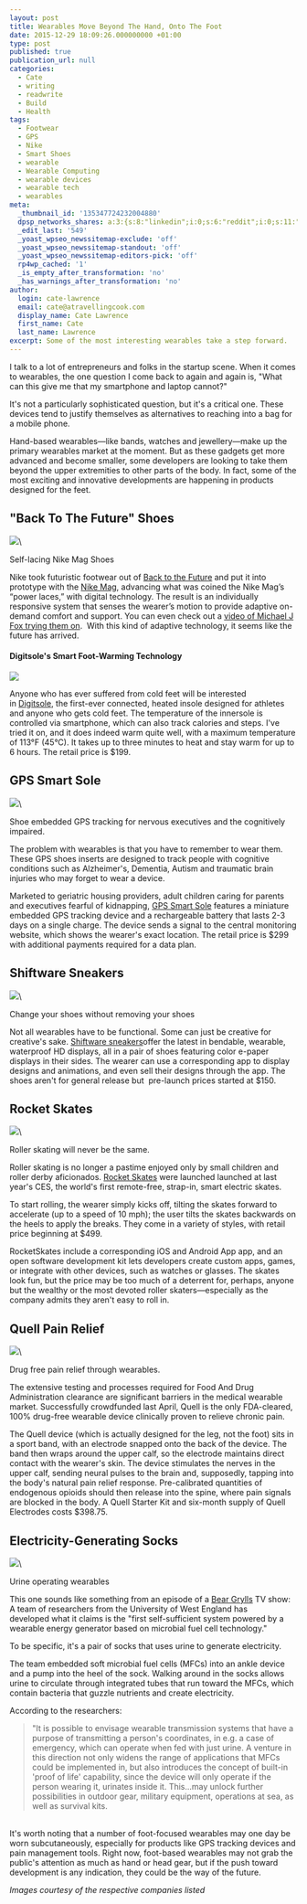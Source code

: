 ```yaml
---
layout: post
title: Wearables Move Beyond The Hand, Onto The Foot
date: 2015-12-29 18:09:26.000000000 +01:00
type: post
published: true
publication_url: null
categories:
  - Cate
  - writing
  - readwrite
  - Build
  - Health
tags:
  - Footwear
  - GPS
  - Nike
  - Smart Shoes
  - wearable
  - Wearable Computing
  - wearable devices
  - wearable tech
  - wearables
meta:
  _thumbnail_id: '135347724232004880'
  dpsp_networks_shares: a:3:{s:8:"linkedin";i:0;s:6:"reddit";i:0;s:11:"google-plus";i:0;}
  _edit_last: '549'
  _yoast_wpseo_newssitemap-exclude: 'off'
  _yoast_wpseo_newssitemap-standout: 'off'
  _yoast_wpseo_newssitemap-editors-pick: 'off'
  rp4wp_cached: '1'
  _is_empty_after_transformation: 'no'
  _has_warnings_after_transformation: 'no'
author:
  login: cate-lawrence
  email: cate@atravellingcook.com
  display_name: Cate Lawrence
  first_name: Cate
  last_name: Lawrence
excerpt: Some of the most interesting wearables take a step forward.
---
```

I talk to a lot of entrepreneurs and folks in the startup scene. When it
comes to wearables, the one question I come back to again and again is,
"What can this give me that my smartphone and laptop cannot?" 

It's not a particularly sophisticated question, but it's a critical one.
These devices tend to justify themselves as alternatives to reaching
into a bag for a mobile phone. 

Hand-based wearables—like bands, watches and jewellery—make up the
primary wearables market at the moment. But as these gadgets get more
advanced and become smaller, some developers are looking to take them
beyond the upper extremities to other parts of the body. In fact, some
of the most exciting and innovative developments are happening in
products designed for the feet. 

"Back To The Future" Shoes
--------------------------

![](rw-import/MTM1MzE5MDAyNzExODg5MTcw.gif)\

Self-lacing Nike Mag Shoes

Nike took futuristic footwear out of [Back to the
Future](http://www.imdb.com/title/tt0088763/) and put it into prototype
with the [Nike Mag](http://news.nike.com/news/nike-mag-2015),
advancing what was coined the Nike Mag’s “power laces,” with digital
technology. The result is an individually responsive system that senses
the wearer’s motion to provide adaptive on-demand comfort and support.
You can even check out a [video of Michael J Fox trying them
on](https://www.youtube.com/watch?v=zcvbHJ1BZ9s).  With this kind of
adaptive technology, it seems like the future has arrived.

#### Digitsole's Smart Foot-Warming Technology

![](rw-import/MTM1NTM2ODQ1MDYzNzU1MDI2.png)

Anyone who has ever suffered from cold feet will be interested
in [Digitsole](http://www.digitsole.com/), the first-ever connected,
heated insole designed for athletes and anyone who gets cold feet. The
temperature of the innersole is controlled via smartphone, which can
also track calories and steps. I've tried it on, and it does indeed warm
quite well, with a maximum temperature of 113°F (45°C). It takes up to
three minutes to heat and stay warm for up to 6 hours. The retail price
is \$199.

GPS Smart Sole
--------------

![](rw-import/MTM1MzI1MTkwNjg2MDMzOTMw.jpg)\

Shoe embedded GPS tracking for nervous executives and the cognitively
impaired.

The problem with wearables is that you have to remember to wear them.
These GPS shoes inserts are designed to track people with cognitive
conditions such as Alzheimer's, Dementia, Autism and traumatic brain
injuries who may forget to wear a device. 

Marketed to geriatric housing providers, adult children caring for
parents and executives fearful of kidnapping, [GPS Smart
Sole](http://www.gpssmartsole.com/) features a miniature embedded GPS
tracking device and a rechargeable battery that lasts 2-3 days on a
single charge. The device sends a signal to the central monitoring
website, which shows the wearer's exact location. The retail price is
\$299 with additional payments required for a data plan.

Shiftware Sneakers
------------------

![](rw-import/MTM1MzQ3NzIxNTQ3NTU3NTA3.gif)\

Change your shoes without removing your shoes

Not all wearables have to be functional. Some can just be creative for
creative's sake. [Shiftware sneakers](http://www.shiftwear.com/)offer
the latest in bendable, wearable, waterproof HD displays, all in a pair
of shoes featuring color e-paper displays in their sides. The wearer can
use a corresponding app to display designs and animations, and even sell
their designs through the app. The shoes aren't for general release but
 pre-launch prices started at \$150.

Rocket Skates 
--------------

![](rw-import/MTM1MzI1MDI2OTQwNDA1Nzcw.gif)\

Roller skating will never be the same.

Roller skating is no longer a pastime enjoyed only by small children and
roller derby aficionados. [Rocket
Skates](http://www.actonglobal.com/) were launched launched at last
year's CES, the world's first remote-free, strap-in, smart electric
skates.

To start rolling, the wearer simply kicks off, tilting the skates
forward to accelerate (up to a speed of 10 mph); the user tilts the
skates backwards on the heels to apply the breaks. They come in a
variety of styles, with retail price beginning at \$499. 

RocketSkates include a corresponding iOS and Android App app, and an
open software development kit lets developers create custom apps, games,
or integrate with other devices, such as watches or glasses. The skates
look fun, but the price may be too much of a deterrent for, perhaps,
anyone but the wealthy or the most devoted roller skaters—especially as
the company admits they aren't easy to roll in. 

Quell Pain Relief 
------------------

![](rw-import/MTM1MzQ1NjczMzg1MDU2NzM0.jpg)\

Drug free pain relief through wearables. 

The extensive testing and processes required for Food And Drug
Administration clearance are significant barriers in the medical
wearable market. Successfully crowdfunded last April, Quell is the only
FDA-cleared, 100% drug-free wearable device clinically proven to relieve
chronic pain. 

The Quell device (which is actually designed for the leg, not the foot)
sits in a sport band, with an electrode snapped onto the back of the
device. The band then wraps around the upper calf, so the electrode
maintains direct contact with the wearer's skin. The device stimulates
the nerves in the upper calf, sending neural pulses to the brain and,
supposedly, tapping into the body's natural pain relief response.
Pre-calibrated quantities of endogenous opioids should then release into
the spine, where pain signals are blocked in the body. A Quell Starter
Kit and six-month supply of Quell Electrodes costs \$398.75. 

Electricity-Generating Socks
----------------------------

![](rw-import/MTM1MzQ4NjU0ODk3Njc4MzQ2.jpg)\

Urine operating wearables

This one sounds like something from an episode of a [Bear
Grylls](http://www.beargrylls.com/) TV show: A team of researchers from
the University of West England has developed what it claims is the
"first self-sufficient system powered by a wearable energy generator
based on microbial fuel cell technology." 

To be specific, it's a pair of socks that uses urine to generate
electricity. 

The team embedded soft microbial fuel cells (MFCs) into an ankle device
and a pump into the heel of the sock. Walking around in the socks allows
urine to circulate through integrated tubes that run toward the MFCs,
which contain bacteria that guzzle nutrients and create electricity.

According to the researchers:  

> "It is possible to envisage wearable transmission systems that have a
> purpose of transmitting a person's coordinates, in e.g. a case of
> emergency, which can operate when fed with just urine. A venture in
> this direction not only widens the range of applications that MFCs
> could be implemented in, but also introduces the concept of built-in
> 'proof of life' capability, since the device will only operate if the
> person wearing it, urinates inside it. This...may unlock further
> possibilities in outdoor gear, military equipment, operations at sea,
> as well as survival kits.

\
It's worth noting that a number of foot-focused wearables may one day be
worn subcutaneously, especially for products like GPS tracking devices
and pain management tools. Right now, foot-based wearables may not grab
the public's attention as much as hand or head gear, but if the push
toward development is any indication, they could be the way of the
future.

*Images courtesy of the respective companies listed*

